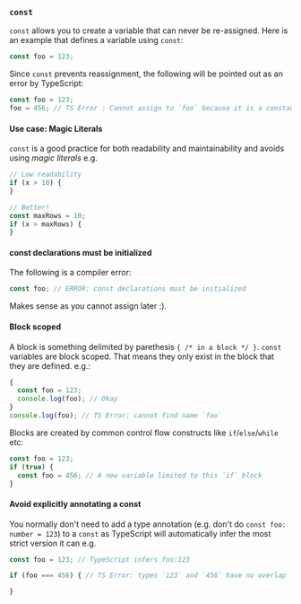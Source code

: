 ### `const`
`const` allows you to create a variable that can never be re-assigned. Here is an example that defines a variable using `const`: 

```ts
const foo = 123;
```

Since `const` prevents reassignment, the following will be pointed out as an error by TypeScript: 

```ts
const foo = 123;
foo = 456; // TS Error : Cannot assign to `foo` because it is a constant
```

#### Use case: Magic Literals
`const` is a good practice for both readability and maintainability and avoids using *magic literals* e.g.

```ts
// Low readability
if (x > 10) {
}

// Better!
const maxRows = 10;
if (x > maxRows) {
}
```

#### const declarations must be initialized
The following is a compiler error:

```ts
const foo; // ERROR: const declarations must be initialized
```

Makes sense as you cannot assign later :).

#### Block scoped

A block is something delimited by parethesis `{ /* in a block */ }`. `const` variables are block scoped. That means they only exist in the block that they are defined. e.g.: 

```ts
{ 
  const foo = 123;
  console.log(foo); // Okay 
}
console.log(foo); // TS Error: cannot find name `foo`
```

Blocks are created by common control flow constructs like `if`/`else`/`while` etc: 

```ts
const foo = 123;
if (true) {
  const foo = 456; // A new variable limited to this `if` block
}
```

#### Avoid explicitly annotating a const
You normally don't need to add a type annotation (e.g. don't do `const foo: number = 123`) to a `const` as TypeScript will automatically infer the most strict version it can e.g. 

```ts
const foo = 123; // TypeScript infers foo:123

if (foo === 456) { // TS Error: types `123` and `456` have no overlap

}
```

